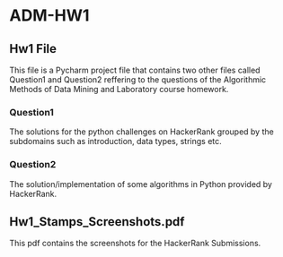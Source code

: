 # ADM-HW1
## Hw1 File
This file is a Pycharm project file that contains two other files called Question1 and Question2 reffering to the questions of the Algorithmic Methods of Data Mining and Laboratory course homework.

### Question1
The solutions for the python challenges on HackerRank grouped by the subdomains such as introduction, data types, strings etc.

### Question2
The solution/implementation of some algorithms in Python provided by HackerRank.

## Hw1_Stamps_Screenshots.pdf
This pdf contains the screenshots for the HackerRank Submissions.
